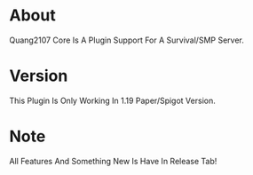 # About
Quang2107 Core Is A Plugin Support For A Survival/SMP Server.
# Version
This Plugin Is Only Working In 1.19 Paper/Spigot Version.
# Note
All Features And Something New Is Have In Release Tab!
